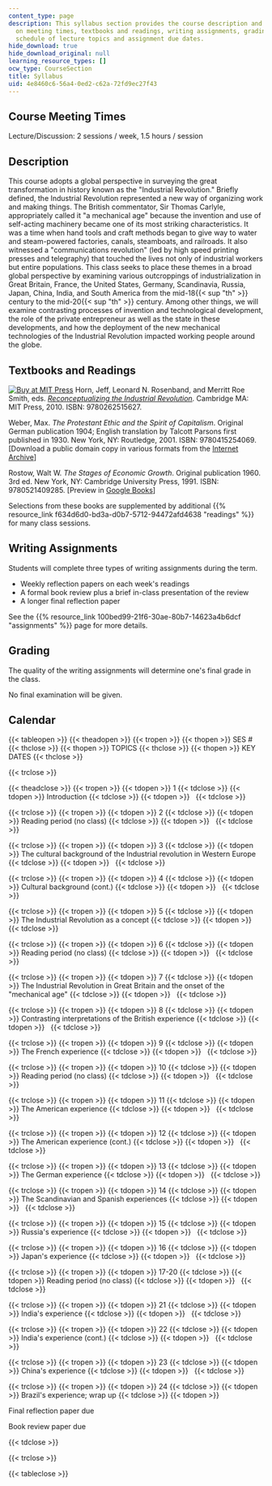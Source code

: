 ```yaml
---
content_type: page
description: This syllabus section provides the course description and information
  on meeting times, textbooks and readings, writing assignments, grading, and the
  schedule of lecture topics and assignment due dates.
hide_download: true
hide_download_original: null
learning_resource_types: []
ocw_type: CourseSection
title: Syllabus
uid: 4e8460c6-56a4-0ed2-c62a-72fd9ec27f43
---
```


Course Meeting Times
--------------------

Lecture/Discussion: 2 sessions / week, 1.5 hours / session

Description
-----------

This course adopts a global perspective in surveying the great transformation in history known as the "Industrial Revolution." Briefly defined, the Industrial Revolution represented a new way of organizing work and making things. The British commentator, Sir Thomas Carlyle, appropriately called it "a mechanical age" because the invention and use of self-acting machinery became one of its most striking characteristics. It was a time when hand tools and craft methods began to give way to water and steam-powered factories, canals, steamboats, and railroads. It also witnessed a "communications revolution" (led by high speed printing presses and telegraphy) that touched the lives not only of industrial workers but entire populations. This class seeks to place these themes in a broad global perspective by examining various outcroppings of industrialization in Great Britain, France, the United States, Germany, Scandinavia, Russia, Japan, China, India, and South America from the mid-18{{< sup "th" >}} century to the mid-20{{< sup "th" >}} century. Among other things, we will examine contrasting processes of invention and technological development, the role of the private entrepreneur as well as the state in these developments, and how the deployment of the new mechanical technologies of the Industrial Revolution impacted working people around the globe.

Textbooks and Readings
----------------------

[![Buy at MIT Press](/images/mp_logo.gif)](https://mitpress.mit.edu/9780262515627) Horn, Jeff, Leonard N. Rosenband, and Merritt Roe Smith, eds. [_Reconceptualizing the Industrial Revolution_](https://mitpress.mit.edu/9780262515627). Cambridge MA: MIT Press, 2010. ISBN: 9780262515627.

Weber, Max. _The Protestant Ethic and the Spirit of Capitalism_. Original German publication 1904; English translation by Talcott Parsons first published in 1930. New York, NY: Routledge, 2001. ISBN: 9780415254069. \[Download a public domain copy in various formats from the [Internet Archive](http://www.archive.org/details/protestantethics00webe)\]

Rostow, Walt W. _The Stages of Economic Growth_. Original publication 1960. 3rd ed. New York, NY: Cambridge University Press, 1991. ISBN: 9780521409285. \[Preview in [Google Books](http://books.google.com/books?id=XzJdpd8DbYEC&printsec=frontcover&source=gbs_atb#v=onepage&q&f=false)\]

Selections from these books are supplemented by additional {{% resource_link f634d6d0-bd3a-d0b7-5712-94472afd4638 "readings" %}} for many class sessions.

Writing Assignments
-------------------

Students will complete three types of writing assignments during the term.

*   Weekly reflection papers on each week's readings
*   A formal book review plus a brief in-class presentation of the review
*   A longer final reflection paper

See the {{% resource_link 100bed99-21f6-30ae-80b7-14623a4b6dcf "assignments" %}} page for more details.

Grading
-------

The quality of the writing assignments will determine one's final grade in the class.

No final examination will be given.

Calendar
--------

{{< tableopen >}}
{{< theadopen >}}
{{< tropen >}}
{{< thopen >}}
SES #
{{< thclose >}}
{{< thopen >}}
TOPICS
{{< thclose >}}
{{< thopen >}}
KEY DATES
{{< thclose >}}

{{< trclose >}}

{{< theadclose >}}
{{< tropen >}}
{{< tdopen >}}
1
{{< tdclose >}}
{{< tdopen >}}
Introduction
{{< tdclose >}}
{{< tdopen >}}
 
{{< tdclose >}}

{{< trclose >}}
{{< tropen >}}
{{< tdopen >}}
2
{{< tdclose >}}
{{< tdopen >}}
Reading period (no class)
{{< tdclose >}}
{{< tdopen >}}
 
{{< tdclose >}}

{{< trclose >}}
{{< tropen >}}
{{< tdopen >}}
3
{{< tdclose >}}
{{< tdopen >}}
The cultural background of the Industrial revolution in Western Europe
{{< tdclose >}}
{{< tdopen >}}
 
{{< tdclose >}}

{{< trclose >}}
{{< tropen >}}
{{< tdopen >}}
4
{{< tdclose >}}
{{< tdopen >}}
Cultural background (cont.)
{{< tdclose >}}
{{< tdopen >}}
 
{{< tdclose >}}

{{< trclose >}}
{{< tropen >}}
{{< tdopen >}}
5
{{< tdclose >}}
{{< tdopen >}}
The Industrial Revolution as a concept
{{< tdclose >}}
{{< tdopen >}}
 
{{< tdclose >}}

{{< trclose >}}
{{< tropen >}}
{{< tdopen >}}
6
{{< tdclose >}}
{{< tdopen >}}
Reading period (no class)
{{< tdclose >}}
{{< tdopen >}}
 
{{< tdclose >}}

{{< trclose >}}
{{< tropen >}}
{{< tdopen >}}
7
{{< tdclose >}}
{{< tdopen >}}
The Industrial Revolution in Great Britain and the onset of the "mechanical age"
{{< tdclose >}}
{{< tdopen >}}
 
{{< tdclose >}}

{{< trclose >}}
{{< tropen >}}
{{< tdopen >}}
8
{{< tdclose >}}
{{< tdopen >}}
Contrasting interpretations of the British experience
{{< tdclose >}}
{{< tdopen >}}
 
{{< tdclose >}}

{{< trclose >}}
{{< tropen >}}
{{< tdopen >}}
9
{{< tdclose >}}
{{< tdopen >}}
The French experience
{{< tdclose >}}
{{< tdopen >}}
 
{{< tdclose >}}

{{< trclose >}}
{{< tropen >}}
{{< tdopen >}}
10
{{< tdclose >}}
{{< tdopen >}}
Reading period (no class)
{{< tdclose >}}
{{< tdopen >}}
 
{{< tdclose >}}

{{< trclose >}}
{{< tropen >}}
{{< tdopen >}}
11
{{< tdclose >}}
{{< tdopen >}}
The American experience
{{< tdclose >}}
{{< tdopen >}}
 
{{< tdclose >}}

{{< trclose >}}
{{< tropen >}}
{{< tdopen >}}
12
{{< tdclose >}}
{{< tdopen >}}
The American experience (cont.)
{{< tdclose >}}
{{< tdopen >}}
 
{{< tdclose >}}

{{< trclose >}}
{{< tropen >}}
{{< tdopen >}}
13
{{< tdclose >}}
{{< tdopen >}}
The German experience
{{< tdclose >}}
{{< tdopen >}}
 
{{< tdclose >}}

{{< trclose >}}
{{< tropen >}}
{{< tdopen >}}
14
{{< tdclose >}}
{{< tdopen >}}
The Scandinavian and Spanish experiences
{{< tdclose >}}
{{< tdopen >}}
 
{{< tdclose >}}

{{< trclose >}}
{{< tropen >}}
{{< tdopen >}}
15
{{< tdclose >}}
{{< tdopen >}}
Russia's experience
{{< tdclose >}}
{{< tdopen >}}
 
{{< tdclose >}}

{{< trclose >}}
{{< tropen >}}
{{< tdopen >}}
16
{{< tdclose >}}
{{< tdopen >}}
Japan's experience
{{< tdclose >}}
{{< tdopen >}}
 
{{< tdclose >}}

{{< trclose >}}
{{< tropen >}}
{{< tdopen >}}
17-20
{{< tdclose >}}
{{< tdopen >}}
Reading period (no class)
{{< tdclose >}}
{{< tdopen >}}
 
{{< tdclose >}}

{{< trclose >}}
{{< tropen >}}
{{< tdopen >}}
21
{{< tdclose >}}
{{< tdopen >}}
India's experience
{{< tdclose >}}
{{< tdopen >}}
 
{{< tdclose >}}

{{< trclose >}}
{{< tropen >}}
{{< tdopen >}}
22
{{< tdclose >}}
{{< tdopen >}}
India's experience (cont.)
{{< tdclose >}}
{{< tdopen >}}
 
{{< tdclose >}}

{{< trclose >}}
{{< tropen >}}
{{< tdopen >}}
23
{{< tdclose >}}
{{< tdopen >}}
China's experience
{{< tdclose >}}
{{< tdopen >}}
 
{{< tdclose >}}

{{< trclose >}}
{{< tropen >}}
{{< tdopen >}}
24
{{< tdclose >}}
{{< tdopen >}}
Brazil's experience; wrap up
{{< tdclose >}}
{{< tdopen >}}


Final reflection paper due

Book review paper due


{{< tdclose >}}

{{< trclose >}}

{{< tableclose >}}